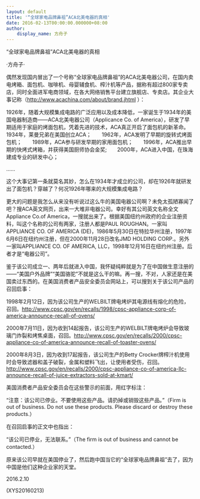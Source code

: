 ```yaml
---
layout: default
title: '“全球家电品牌鼻祖”ACA北美电器的真相'
date: 2016-02-13T00:00:00.000000+08:00
author:
    display_name: 方舟子
---
```


“全球家电品牌鼻祖”ACA北美电器的真相

·方舟子·

偶然发现国内冒出了一个号称“全球家电品牌鼻祖”的ACA北美电器公司，在国内卖电烤箱、面包机、咖啡机、母婴辅食机、榨汁机等产品，据称有超过800家专卖店，同时全面进军电商领域，在各大网络销售平台建立旗舰店、专卖店。其企业大事记称（http://www.acachina.com/about/brand.jhtml ）：

1926年，随着大规模集成电路的广泛应用以及成本降低，一家诞生于1934年的美国电器制造商——ACA北美电器公司（Applicance Co. of America），研发了早期适用于家庭的烤面包机，凭着先进的技术，ACA真正开启了面包机的新革命。　　1934年，莱曼兄弟在美国创立ACA；　　1962年，ACA发明了早期的旋转式烤面包机；　　1989年，ACA参与研发早期的家用面包机；　　1996年，ACA推出早期的快烤式烤箱，并获得美国厨师协会金奖;　　2000年，ACA进入中国，在珠海建成专业的研发中心；

……

这个大事记第一条就莫名其妙，怎么在1934年才成立的公司，却在1926年就研发出了面包机？穿越了？何况1926年哪来的大规模集成电路？

更大的问题是我怎么从来没有听说过这么牛的美国电器公司啊？未免太孤陋寡闻了吧？搜ACA英文网页，出来一大堆非电器公司。幸好有其公司英文名称全文Appliance Co.of America，一搜就出来了。根据美国纽约州政府的企业注册资料，叫这个名称的公司有两家，注册人都是PAUL ROUGHAN。一家叫APPLIANCE CO. OF AMERICA (DE)，1986年5月30日在特拉华州注册，1997年6月6日在纽约州注册，但在2000年11月28日改名JMD HOLDING CORP.。另外一家叫APPLIANCE CO. OF AMERICA, LLC，1998年12月16日在纽约州注册。后者才是“电器公司”。

鉴于该公司成立一、两年后就进入中国，我怀疑纯粹就是为了在中国做生意注册的——“美国户外品牌”“美国骆驼”不就是这么干的嘛。再一搜，不对，人家还是在美国卖过东西的。在美国消费者产品安全委员会网站上，可以搜到关于该公司产品的召回启事：

1998年2月12日，因为该公司生产的WELBILT牌电烤炉其电源线有熔化的危险，召回。http://www.cpsc.gov/en/recalls/1998/cpsc-appliance-corp-of-america-announce-recall-of-ovens/

2000年7月11日，因为收到14起报告，该公司生产的WELBILT牌电烤炉会导致玻璃门炸裂和烤焦桌面，召回。http://www.cpsc.gov/en/recalls/2000/cpsc-appliance-co-of-america-announce-recall-of-toaster-ovens/

2000年8月3日，因为收到17起报告，该公司生产的Betty Crocker牌榨汁机使用时会导致滤器和盖子破裂，金属和塑料飞出，让使用者受伤，召回。http://www.cpsc.gov/en/recalls/2000/cpsc-appliance-co-of-america-llc-announce-recall-of-juice-extractors-sold-at-kmart/

美国消费者产品安全委员会在这些警示的前面，用红字标注：

“注意：该公司已停业。不要使用这些产品。请扔掉或销毁这些产品。”（Firm is out of business. Do not use these products. Please discard or destroy these products.）

在召回启事的正文中也指出：

“该公司已停业，无法联系。”（The firm is out of business and cannot be contacted.）

原来该公司早就在美国停业了，然后跑中国当它的“全球家电品牌鼻祖”去了，因为中国是他们这种企业家的天堂。

2016.2.10

(XYS20160213)

